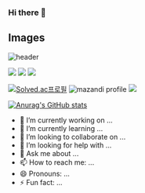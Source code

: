 ### Hi there 👋

## Images

![header](https://capsule-render.vercel.app/api?type=cylinder&height=200&color=gradient&text=안녕하세요%20오형동입니다.&reversal=true&fontSize=40)

<!--[![조회수](https://hits.seeyoufarm.com/api/count/incr/badge.svg?url=https%3A%2F%2Fgithub.com%2Fdhgudehd98&count_bg=%2379C83D&title_bg=%23555555&icon=&icon_color=%23E7E7E7&title =hits&edge_plat=false)](https://hits.seeyoufarm.com)-->

<img src="https://img.shields.io/badge/java-007396?style=for-the-badge&logo=java&logoColor=white">
<img src="https://img.shields.io/badge/mysql-4479A1?style=for-the-badge&logo=mysql&logoColor=white">
<img src="https://img.shields.io/badge/spring-6DB33F?style=for-the-badge&logo=spring&logoColor=white">

[![Solved.ac프로필](http://mazassumnida.wtf/api/generate_badge?boj=dhgudehd98)](https://solved.ac/dhgudehd98)
![mazandi profile](http://mazandi.herokuapp.com/api?handle=dhgudehd98&theme=cold)
<img src="http://mazandi.herokuapp.com/api?handle=dhgudehd98&theme=cold"/>

[![Anurag's GitHub stats](https://github-readme-stats.vercel.app/api?username=dhgudehd98 )](https://github.com/anuraghazra/github-readme-stats)


- 🔭 I’m currently working on ...
- 🌱 I’m currently learning ...
- 👯 I’m looking to collaborate on ...
- 🤔 I’m looking for help with ...
- 💬 Ask me about ...
- 📫 How to reach me: ...
- 😄 Pronouns: ...
- ⚡ Fun fact: ...

